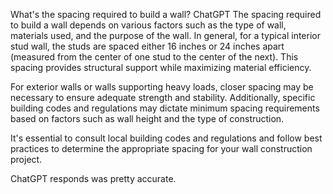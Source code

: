 What's the spacing required to build a wall?
ChatGPT
The spacing required to build a wall depends on various factors such as the type of wall, materials used, and the purpose of the wall. In general, for a typical interior stud wall, the studs are spaced either 16 inches or 24 inches apart (measured from the center of one stud to the center of the next). This spacing provides structural support while maximizing material efficiency.

For exterior walls or walls supporting heavy loads, closer spacing may be necessary to ensure adequate strength and stability. Additionally, specific building codes and regulations may dictate minimum spacing requirements based on factors such as wall height and the type of construction.

It's essential to consult local building codes and regulations and follow best practices to determine the appropriate spacing for your wall construction project.

ChatGPT responds was pretty accurate. 
